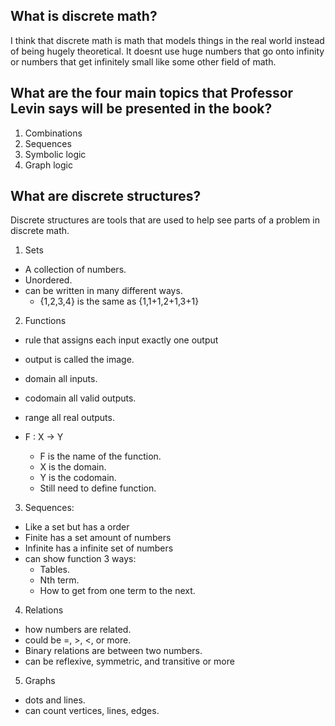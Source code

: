 
## What is discrete math?

I think that discrete math is math that models things in the real world instead of being hugely theoretical. It doesnt use huge numbers that go onto infinity or numbers that get infinitely small like some other field of math.

## What are the four main topics that Professor Levin says will be presented in the book?

1.  Combinations
2.  Sequences
3.  Symbolic logic
4.  Graph logic

## What are discrete structures?

Discrete structures are tools that are used to help see parts of a problem in discrete math.

1. Sets
 * A collection of numbers.
 * Unordered.
 * can be written in many different ways.
   * {1,2,3,4} is the same as {1,1+1,2+1,3+1}
2. Functions
 * rule that assigns each input exactly one output
 * output is called the image.
 * domain all inputs.
 * codomain all valid outputs.
 * range all real outputs.
   
 *  F : X $\to$ Y 
  
    * F is the name of the function.
    * X is the domain.
    * Y is the codomain.
    * Still need to define function.
3. Sequences:
  * Like a set but has a order
  * Finite has a set amount of numbers
  * Infinite has a infinite set of numbers
  * can show function 3 ways:
     * Tables.
     * Nth term.
     * How to get from one term to the next.
4. Relations
  * how numbers are related.
  * could be =, >, <, or more.
  * Binary relations are between two numbers.
  * can be reflexive, symmetric, and transitive or more
5. Graphs
  * dots and lines.
  * can count vertices, lines, edges.
